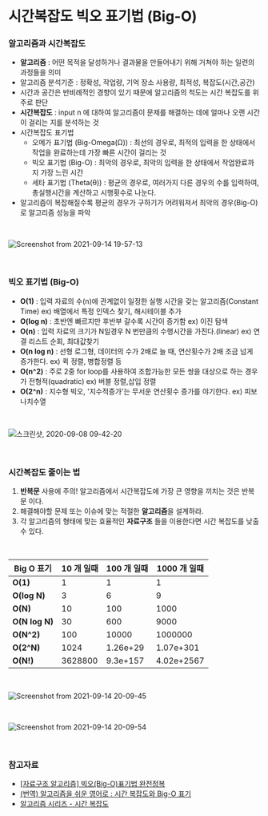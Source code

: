 # 시간복잡도 빅오 표기법 (Big-O)

### 알고리즘과 시간복잡도 

- **알고리즘** : 어떤 목적을 달성하거나 결과물을 만들어내기 위해 거쳐야 하는 일련의 과정들을 의미
- 알고리즘 분석기준 : 정확성, 작업량, 기억 장소 사용량, 최적성, 복잡도(시간,공간)
- 시간과 공간은 반비례적인 경향이 있기 때문에 알고리즘의 척도는 시간 복잡도를 위주로 판단
- **시간복잡도** : input n 에 대하여 알고리즘이 문제를 해결하는 데에 얼마나 오랜 시간이 걸리는 지를 분석하는 것
- 시간복잡도 표기법
  - 오메가 표기법 (Big-Omega(Ω)) : 최선의 경우로, 최적의 입력을 한 상태에서 작업을 완료하는데 가장 빠른 시간이 걸리는 것
  - 빅오 표기법 (Big-O) : 최악의 경우로, 최악의 입력을 한 상태에서 작업완료까지 가장 느린 시간
  - 세타 표기법 (Theta(θ)) : 평균의 경우로, 여러가지 다른 경우의 수를 입력하여, 총실행시간을 계산하고 시행횟수로 나눈다.
- 알고리즘이 복잡해질수록 평균의 경우가 구하기가 어려워져서 최악의 경우(Big-O)로 알고리즘 성능을 파악

<br>

![Screenshot from 2021-09-14 19-57-13](https://user-images.githubusercontent.com/81145387/133245629-ee9f9b94-f4ae-4af5-a5a2-8789d4aecdc7.png)

<br>

### 빅오 표기법 (Big-O)

- **O(1)** : 입력 자료의 수(n)에 관계없이 일정한 실행 시간을 갖는 알고리즘(Constant Time) ex) 배열에서 특정 인덱스 찾기, 해시테이블 추가
- **O(log n)** : 초반엔 빠르지만 후반부 갈수록 시간이 증가함 ex) 이진 탐색
- **O(n)** : 입력 자료의 크기가 N일경우 N 번만큼의 수행시간을 가진다.(linear) ex) 연결 리스트 순회, 최대값찾기
- **O(n log n)** : 선형 로그형, 데이터의 수가 2배로 늘 때, 연산횟수가 2배 조금 넘게 증가한다. ex) 퀵 정렬, 병합정렬 등
- **O(n^2)** : 주로 2중 for loop를 사용하여 조합가능한 모든 쌍을 대상으로 하는 경우가 전형적(quadratic) ex) 버블 정렬,삽입 정렬
- **O(2^n)** : 지수형 빅오, '지수적증가'는 무서운 연산횟수 증가를 야기한다. ex) 피보나치수열

<br>

![스크린샷, 2020-09-08 09-42-20](https://user-images.githubusercontent.com/81145387/133245485-9dc21673-9703-4985-98f6-4ade44319bc1.png)

<br>

### 시간복잡도 줄이는 법

1. **반복문** 사용에 주의! 알고리즘에서 시간복잡도에 가장 큰 영향을 끼치는 것은 반복문 이다.
2. 해결해야할 문제 또는 이슈에 맞는 적절한 **알고리즘**을 설계하라.
3. 각 알고리즘의 형태에 맞는 효율적인 **자료구조** 들을 이용한다면 시간 복잡도를 낮출 수 있다.

<br>

| Big O 표기 | 10 개 일때 | 100 개 일때 | 1000 개 일때  |
| -------------- | ---------------------------- | ----------------------------- | ------------------------------- |
| **O(1)**       | 1                            | 1                             | 1                               |
| **O(log N)**   | 3                            | 6                             | 9                               |
| **O(N)**       | 10                           | 100                           | 1000                            |
| **O(N log N)** | 30                           | 600                           | 9000                            |
| **O(N^2)**     | 100                          | 10000                         | 1000000                         |
| **O(2^N)**     | 1024                         | 1.26e+29                      | 1.07e+301                       |
| **O(N!)**      | 3628800                      | 9.3e+157                      | 4.02e+2567                      |

<br>

![Screenshot from 2021-09-14 20-09-45](https://user-images.githubusercontent.com/81145387/133247159-35acd475-4a08-4bd6-b939-7c261ec51ed0.png)

<br>

![Screenshot from 2021-09-14 20-09-54](https://user-images.githubusercontent.com/81145387/133247216-a4c9e58d-2d3a-4a2b-a6ea-888f0551da18.png)

<br>

### 참고자료

- [[자료구조 알고리즘] 빅오(Big-O)표기법 완전정복](https://youtu.be/6Iq5iMCVsXA)
- [(번역) 알고리즘을 쉬운 영어로 : 시간 복잡도와 Big-O 표기](https://joshuajangblog.wordpress.com/2016/09/21/time_complexity_big_o_in_easy_explanation/) 
- [알고리즘 시리즈 - 시간 복잡도](https://joontae-kim.github.io/2021/04/15/algorithm-big-O/)
